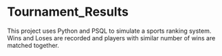 # Tournament_Results

This project uses Python and PSQL to simulate a sports ranking system. 
Wins and Loses are recorded and players with similar number of wins are matched together.






